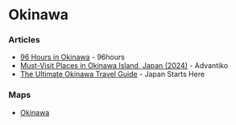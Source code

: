# Okinawa

### Articles

* [96 Hours in Okinawa](https://96hours.co/96-hours-in-okinawa/) - 96hours
* [Must-Visit Places in Okinawa Island, Japan (2024)](https://advantiko.com/en/countries/japan-en/things-to-do-in-okinawa/) - Advantiko
* [The Ultimate Okinawa Travel Guide](https://japanstartshere.com/okinawa-travel-guide/) - Japan Starts Here

### Maps

* [Okinawa](https://www.google.com/maps/d/viewer?mid=1koNO0_nUzmedGd1i0phQIPLYLcnrYos\&femb=1\&ll=26.502555901303126%2C127.70418072873298\&z=9)
